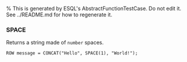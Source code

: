 % This is generated by ESQL's AbstractFunctionTestCase. Do not edit it. See ../README.md for how to regenerate it.

### SPACE
Returns a string made of `number` spaces.

```esql
ROW message = CONCAT("Hello", SPACE(1), "World!");
```
